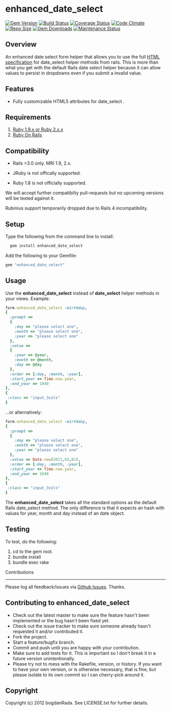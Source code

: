 enhanced_date_select
====================

[![Gem Version](https://badge.fury.io/rb/enhanced_date_select.svg)](http://badge.fury.io/rb/enhanced_date_select) [![Build Status](https://travis-ci.org/bogdanRada/enhanced_date_select.png?branch=master,develop)](https://travis-ci.org/bogdanRada/enhanced_date_select) [![Coverage Status](https://coveralls.io/repos/bogdanRada/enhanced_date_select/badge.svg?branch=master)](https://coveralls.io/r/bogdanRada/enhanced_date_select?branch=master) [![Code Climate](https://codeclimate.com/github/bogdanRada/enhanced_date_select/badges/gpa.svg)](https://codeclimate.com/github/bogdanRada/enhanced_date_select) [![Repo Size](https://ruby-gem-downloads-badge.herokuapp.com/repo_size/bogdanRada/enhanced_date_select)](https://github.com/bogdanRada/enhanced_date_select) [![Gem Downloads](https://ruby-gem-downloads-badge.herokuapp.com/enhanced_date_select?type=total)](https://github.com/bogdanRada/enhanced_date_select) [![Maintenance Status](http://stillmaintained.com/bogdanRada/enhanced_date_select.png)](https://github.com/bogdanRada/enhanced_date_select)

Overview
--------

An enhanced date select form helper that allows you to use the full [HTML specification](http://www.w3.org/TR/html5) for date_select helper methods from rails. This is more than what you get with the default Rails date select helper because it can allow values to persist in dropdowns even if you submit a invalid value.

Features
--------

-	Fully customizable HTML5 attributes for date_select .

Requirements
------------

1.	[Ruby 1.9.x or Ruby 2.x.x](http://www.ruby-lang.org)
2.	[Ruby On Rails](http://rubyonrails.org)

Compatibility
-------------

-	Rails >3.0 only. MRI 1.9, 2.x.

-	JRuby is not offically supported.

-	Ruby 1.8 is not officially supported.

We will accept further compatibilty pull-requests but no upcoming versions will be tested against it.

Rubinius support temporarily dropped due to Rails 4 incompatibility.

Setup
-----

Type the following from the command line to install:

```ruby
  gem install enhanced_date_select
```

Add the following to your Gemfile:

```ruby
gem "enhanced_date_select"
```

Usage
-----

Use the **enhanced_date_select** instead of **date_select** helper methods in your views. Example:

```ruby
form.enhanced_date_select :birthday,
{
  :prompt =>
  {
    :day => "please select one",
    :month => "please select one",
    :year => "please select one"
  },
  :value =>
  {
    :year => @year,
    :month => @month,
    :day => @day
  },
  :order => [:day, :month, :year],
  :start_year => Time.now.year,
  :end_year => 1940
},
{
 :class => "input_3cols"
}
```

...or alternatively:

```ruby
form.enhanced_date_select :birthday,
{
  :prompt =>
  {
    :day => "please select one",
    :month => "please select one",
    :year => "please select one"
  },
  :value => Date.new(2011,02,01),
  :order => [:day, :month, :year],
  :start_year => Time.now.year,
  :end_year => 1940
},
{
 :class => "input_3cols"
}
```

The **enhanced_date_select** takes all the standard options as the default Rails date_select method. The only difference is that it expects an hash with values for year, month and day instead of an date object.

Testing
-------

To test, do the following:

1.	cd to the gem root.
2.	bundle install
3.	bundle exec rake

Contributions

---

Please log all feedback/issues via [Github Issues](http://github.com/bogdanRada/enhanced_date_select/issues). Thanks.

Contributing to enhanced_date_select
------------------------------------

-	Check out the latest master to make sure the feature hasn't been implemented or the bug hasn't been fixed yet.
-	Check out the issue tracker to make sure someone already hasn't requested it and/or contributed it.
-	Fork the project.
-	Start a feature/bugfix branch.
-	Commit and push until you are happy with your contribution.
-	Make sure to add tests for it. This is important so I don't break it in a future version unintentionally.
-	Please try not to mess with the Rakefile, version, or history. If you want to have your own version, or is otherwise necessary, that is fine, but please isolate to its own commit so I can cherry-pick around it.

Copyright
---------

Copyright (c) 2012 bogdanRada. See LICENSE.txt for further details.
